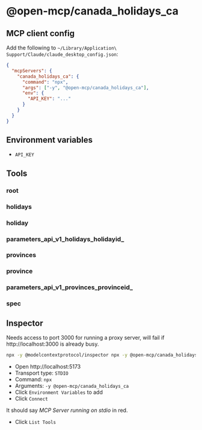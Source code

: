 # @open-mcp/canada_holidays_ca

## MCP client config

Add the following to `~/Library/Application\ Support/Claude/claude_desktop_config.json`:

```json
{
  "mcpServers": {
    "canada_holidays_ca": {
      "command": "npx",
      "args": ["-y", "@open-mcp/canada_holidays_ca"],
      "env": {
        "API_KEY": "..."
      }
    }
  }
}
```

## Environment variables

- `API_KEY`

## Tools

### root

### holidays

### holiday

### parameters_api_v1_holidays_holidayid_

### provinces

### province

### parameters_api_v1_provinces_provinceid_

### spec

## Inspector

Needs access to port 3000 for running a proxy server, will fail if http://localhost:3000 is already busy.

```bash
npx -y @modelcontextprotocol/inspector npx -y @open-mcp/canada_holidays_ca
```

- Open http://localhost:5173
- Transport type: `STDIO`
- Command: `npx`
- Arguments: `-y @open-mcp/canada_holidays_ca`
- Click `Environment Variables` to add
- Click `Connect`

It should say _MCP Server running on stdio_ in red.

- Click `List Tools`
